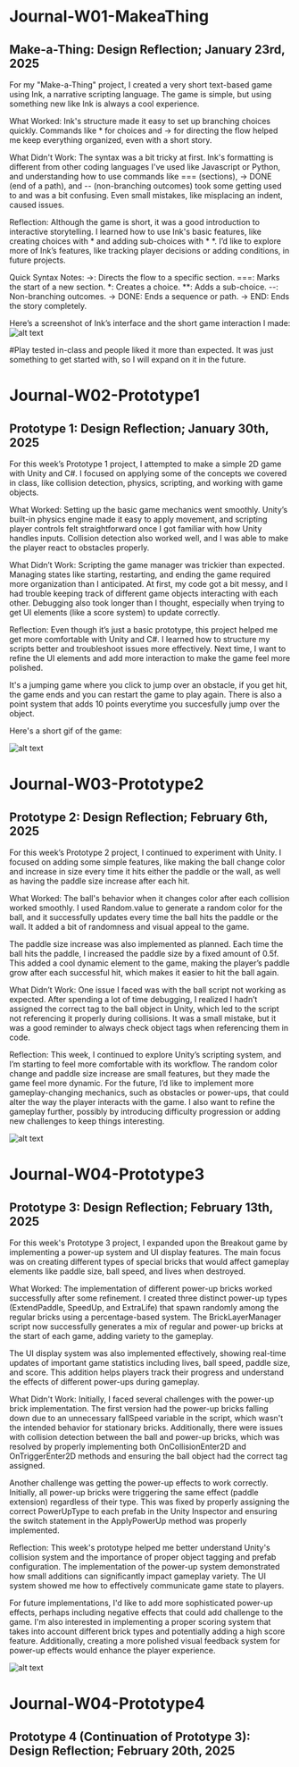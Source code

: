 # Journal-W01-MakeaThing
## Make-a-Thing: Design Reflection; January 23rd, 2025

For my "Make-a-Thing" project, I created a very short text-based game using Ink, a narrative scripting language. The game is simple, but using something new like Ink is always a cool experience.

What Worked:
Ink's structure made it easy to set up branching choices quickly. Commands like * for choices and -> for directing the flow helped me keep everything organized, even with a short story.

What Didn't Work:
The syntax was a bit tricky at first. Ink's formatting is different from other coding languages I've used like Javascript or Python, and understanding how to use commands like === (sections), -> DONE (end of a path), and -- (non-branching outcomes) took some getting used to and was a bit confusing. Even small mistakes, like misplacing an indent, caused issues.

Reflection:
Although the game is short, it was a good introduction to interactive storytelling. I learned how to use Ink's basic features, like creating choices with * and adding sub-choices with * *. I’d like to explore more of Ink’s features, like tracking player decisions or adding conditions, in future projects.

Quick Syntax Notes:
->: Directs the flow to a specific section.
===: Marks the start of a new section.
*: Creates a choice.
**: Adds a sub-choice.
--: Non-branching outcomes.
-> DONE: Ends a sequence or path.
-> END: Ends the story completely.

Here’s a screenshot of Ink’s interface and the short game interaction I made:
![alt text](https://github.com/AlexTerziyski/CART315/blob/main/Process/Images/InklePhoto.png)


#Play tested in-class and people liked it more than expected. It was just something to get started with, so I will expand on it in the future.

# Journal-W02-Prototype1
## Prototype 1: Design Reflection; January 30th, 2025

For this week’s Prototype 1 project, I attempted to make a simple 2D game with Unity and C#. I focused on applying some of the concepts we covered in class, like collision detection, physics, scripting, and working with game objects.

What Worked:
Setting up the basic game mechanics went smoothly. Unity’s built-in physics engine made it easy to apply movement, and scripting player controls felt straightforward once I got familiar with how Unity handles inputs. Collision detection also worked well, and I was able to make the player react to obstacles properly.

What Didn’t Work:
Scripting the game manager was trickier than expected. Managing states like starting, restarting, and ending the game required more organization than I anticipated. At first, my code got a bit messy, and I had trouble keeping track of different game objects interacting with each other. Debugging also took longer than I thought, especially when trying to get UI elements (like a score system) to update correctly.

Reflection:
Even though it’s just a basic prototype, this project helped me get more comfortable with Unity and C#. I learned how to structure my scripts better and troubleshoot issues more effectively. Next time, I want to refine the UI elements and add more interaction to make the game feel more polished.

It's a jumping game where you click to jump over an obstacle, if you get hit, the game ends and you can restart the game to play again. There is also a point system that adds 10 points everytime you succesfully jump over the object.

Here's a short gif of the game:


![alt text](https://github.com/AlexTerziyski/CART315/blob/main/Process/Images/Prototype1.gif)

# Journal-W03-Prototype2
## Prototype 2: Design Reflection; February 6th, 2025

For this week’s Prototype 2 project, I continued to experiment with Unity. I focused on adding some simple features, like making the ball change color and increase in size every time it hits either the paddle or the wall, as well as having the paddle size increase after each hit.

What Worked:
The ball's behavior when it changes color after each collision worked smoothly. I used Random.value to generate a random color for the ball, and it successfully updates every time the ball hits the paddle or the wall. It added a bit of randomness and visual appeal to the game.

The paddle size increase was also implemented as planned. Each time the ball hits the paddle, I increased the paddle size by a fixed amount of 0.5f. This added a cool dynamic element to the game, making the player’s paddle grow after each successful hit, which makes it easier to hit the ball again.

What Didn’t Work:
One issue I faced was with the ball script not working as expected. After spending a lot of time debugging, I realized I hadn’t assigned the correct tag to the ball object in Unity, which led to the script not referencing it properly during collisions. It was a small mistake, but it was a good reminder to always check object tags when referencing them in code.

Reflection:
This week, I continued to explore Unity’s scripting system, and I’m starting to feel more comfortable with its workflow. The random color change and paddle size increase are small features, but they made the game feel more dynamic. For the future, I’d like to implement more gameplay-changing mechanics, such as obstacles or power-ups, that could alter the way the player interacts with the game. I also want to refine the gameplay further, possibly by introducing difficulty progression or adding new challenges to keep things interesting.


![alt text](https://github.com/AlexTerziyski/CART315/blob/main/Process/Images/Prototype2.gif)

# Journal-W04-Prototype3
## Prototype 3: Design Reflection; February 13th, 2025

For this week's Prototype 3 project, I expanded upon the Breakout game by implementing a power-up system and UI display features. The main focus was on creating different types of special bricks that would affect gameplay elements like paddle size, ball speed, and lives when destroyed.

What Worked:
The implementation of different power-up bricks worked successfully after some refinement. I created three distinct power-up types (ExtendPaddle, SpeedUp, and ExtraLife) that spawn randomly among the regular bricks using a percentage-based system. The BrickLayerManager script now successfully generates a mix of regular and power-up bricks at the start of each game, adding variety to the gameplay.

The UI display system was also implemented effectively, showing real-time updates of important game statistics including lives, ball speed, paddle size, and score. This addition helps players track their progress and understand the effects of different power-ups during gameplay.

What Didn't Work:
Initially, I faced several challenges with the power-up brick implementation. The first version had the power-up bricks falling down due to an unnecessary fallSpeed variable in the script, which wasn't the intended behavior for stationary bricks. Additionally, there were issues with collision detection between the ball and power-up bricks, which was resolved by properly implementing both OnCollisionEnter2D and OnTriggerEnter2D methods and ensuring the ball object had the correct tag assigned.

Another challenge was getting the power-up effects to work correctly. Initially, all power-up bricks were triggering the same effect (paddle extension) regardless of their type. This was fixed by properly assigning the correct PowerUpType to each prefab in the Unity Inspector and ensuring the switch statement in the ApplyPowerUp method was properly implemented.

Reflection:
This week's prototype helped me better understand Unity's collision system and the importance of proper object tagging and prefab configuration. The implementation of the power-up system demonstrated how small additions can significantly impact gameplay variety. The UI system showed me how to effectively communicate game state to players.

For future implementations, I'd like to add more sophisticated power-up effects, perhaps including negative effects that could add challenge to the game. I'm also interested in implementing a proper scoring system that takes into account different brick types and potentially adding a high score feature. Additionally, creating a more polished visual feedback system for power-up effects would enhance the player experience.



![alt text](https://github.com/AlexTerziyski/CART315/blob/main/Process/Images/Prototype3.gif)
# Journal-W04-Prototype4
## Prototype 4 (Continuation of Prototype 3): Design Reflection; February 20th, 2025